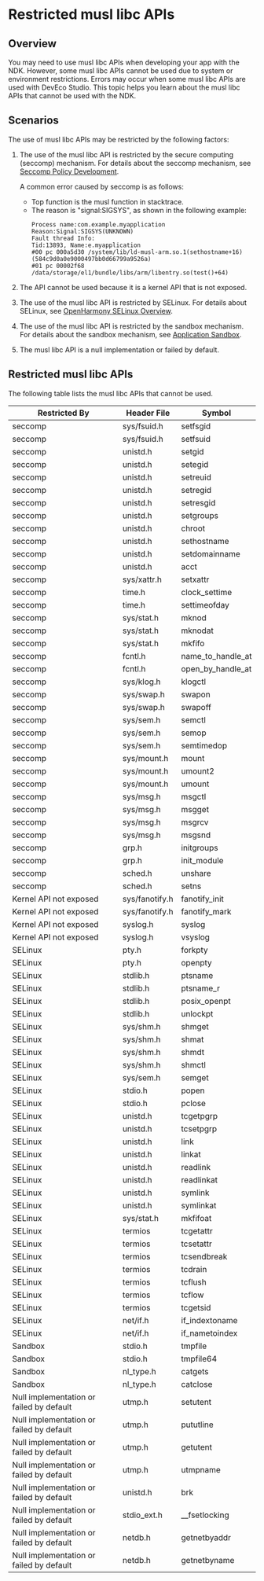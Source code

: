 # Restricted musl libc APIs

## Overview

You may need to use musl libc APIs when developing your app with the NDK. However, some musl libc APIs cannot be used due to system or environment restrictions. Errors may occur when some musl libc APIs are used with DevEco Studio. This topic helps you learn about the musl libc APIs that cannot be used with the NDK.

## Scenarios

The use of musl libc APIs may be restricted by the following factors:

1. The use of the musl libc API is restricted by the secure computing (seccomp) mechanism.<!--Del-->
   For details about the seccomp mechanism, see [Seccomp Policy Development](../../../device-dev/subsystems/subsys-boot-init-seccomp.md).<!--DelEnd-->

    A common error caused by seccomp is as follows:
    - Top function is the musl function in stacktrace.
    - The reason is "signal:SIGSYS", as shown in the following example:
        ```
        Process name:com.example.myapplication
        Reason:Signal:SIGSYS(UNKNOWN)
        Fault thread Info:
        Tid:13893, Name:e.myapplication
        #00 pc 000a5d30 /system/lib/ld-musl-arm.so.1(sethostname+16)(584c9d0a0e9000497bb0d66799a9526a)
        #01 pc 00002f68 /data/storage/el1/bundle/libs/arm/libentry.so(test()+64)
        ```

2. The API cannot be used because it is a kernel API that is not exposed.

3. The use of the musl libc API is restricted by SELinux.<!--Del-->
   For details about SELinux, see [OpenHarmony SELinux Overview](../../../device-dev/subsystems/subsys-security-selinux-overview.md).<!--DelEnd-->

4. The use of the musl libc API is restricted by the sandbox mechanism. For details about the sandbox mechanism, see [Application Sandbox](../../file-management/app-sandbox-directory.md).

5. The musl libc API is a null implementation or failed by default.


## Restricted musl libc APIs

The following table lists the musl libc APIs that cannot be used.

| Restricted By         | Header File       | Symbol        |
| -------------------- | ------------ | ---------------- |
| seccomp    | sys/fsuid.h  | setfsgid |
| seccomp    | sys/fsuid.h  | setfsuid |
| seccomp    | unistd.h     | setgid |
| seccomp    | unistd.h     | setegid |
| seccomp    | unistd.h     | setreuid |
| seccomp    | unistd.h     | setregid |
| seccomp    | unistd.h     | setresgid |
| seccomp    | unistd.h     | setgroups |
| seccomp    | unistd.h     | chroot |
| seccomp    | unistd.h     | sethostname |
| seccomp    | unistd.h     | setdomainname |
| seccomp    | unistd.h     | acct |
| seccomp    | sys/xattr.h  | setxattr |
| seccomp    | time.h       | clock_settime |
| seccomp    | time.h       | settimeofday |
| seccomp    | sys/stat.h   | mknod |
| seccomp    | sys/stat.h   | mknodat |
| seccomp    | sys/stat.h   | mkfifo |
| seccomp    | fcntl.h      | name_to_handle_at |
| seccomp    | fcntl.h      | open_by_handle_at |
| seccomp    | sys/klog.h   | klogctl |
| seccomp    | sys/swap.h   | swapon |
| seccomp    | sys/swap.h   | swapoff |
| seccomp    | sys/sem.h    | semctl |
| seccomp    | sys/sem.h    | semop |
| seccomp    | sys/sem.h    | semtimedop |
| seccomp    | sys/mount.h  | mount |
| seccomp    | sys/mount.h  | umount2 |
| seccomp    | sys/mount.h  | umount |
| seccomp    | sys/msg.h    | msgctl |
| seccomp    | sys/msg.h    | msgget |
| seccomp    | sys/msg.h    | msgrcv |
| seccomp    | sys/msg.h    | msgsnd |
| seccomp    | grp.h        | initgroups |
| seccomp    | grp.h        | init_module |
| seccomp    | sched.h      | unshare |
| seccomp    | sched.h      | setns |
| Kernel API not exposed| sys/fanotify.h | fanotify_init |
| Kernel API not exposed| sys/fanotify.h | fanotify_mark |
| Kernel API not exposed| syslog.h       | syslog |
| Kernel API not exposed| syslog.h       | vsyslog |
| SELinux    | pty.h          | forkpty |
| SELinux    | pty.h          | openpty |
| SELinux    | stdlib.h       | ptsname |
| SELinux    | stdlib.h       | ptsname_r |
| SELinux    | stdlib.h       | posix_openpt |
| SELinux    | stdlib.h       | unlockpt |
| SELinux    | sys/shm.h      | shmget |
| SELinux    | sys/shm.h      | shmat |
| SELinux    | sys/shm.h      | shmdt |
| SELinux    | sys/shm.h      | shmctl |
| SELinux    | sys/sem.h      | semget |
| SELinux    | stdio.h        | popen |
| SELinux    | stdio.h        | pclose |
| SELinux    | unistd.h       | tcgetpgrp |
| SELinux    | unistd.h       | tcsetpgrp |
| SELinux    | unistd.h       | link |
| SELinux    | unistd.h       | linkat |
| SELinux    | unistd.h       | readlink |
| SELinux    | unistd.h       | readlinkat |
| SELinux    | unistd.h       | symlink |
| SELinux    | unistd.h       | symlinkat |
| SELinux    | sys/stat.h     | mkfifoat |
| SELinux    | termios        | tcgetattr |
| SELinux    | termios        | tcsetattr |
| SELinux    | termios        | tcsendbreak |
| SELinux    | termios        | tcdrain |
| SELinux    | termios        | tcflush |
| SELinux    | termios        | tcflow |
| SELinux    | termios        | tcgetsid |
| SELinux    | net/if.h       | if_indextoname |
| SELinux    | net/if.h       | if_nametoindex |
| Sandbox       | stdio.h        | tmpfile |
| Sandbox       | stdio.h        | tmpfile64 |
| Sandbox       | nl_type.h      | catgets |
| Sandbox       | nl_type.h      | catclose |
| Null implementation or failed by default     | utmp.h         | setutent |
| Null implementation or failed by default     | utmp.h         | pututline |
| Null implementation or failed by default     | utmp.h         | getutent |
| Null implementation or failed by default     | utmp.h         | utmpname |
| Null implementation or failed by default     | unistd.h       | brk |
| Null implementation or failed by default     | stdio_ext.h    | __fsetlocking |
| Null implementation or failed by default     | netdb.h        | getnetbyaddr |
| Null implementation or failed by default     | netdb.h        | getnetbyname |
